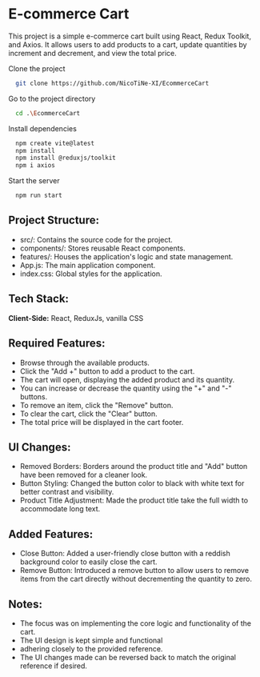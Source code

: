 # E-commerce Cart

This project is a simple e-commerce cart built using React, Redux Toolkit, and Axios.
It allows users to add products to a cart, update quantities by increment and decrement, and view the total price.

Clone the project

```bash
  git clone https://github.com/NicoTiNe-XI/EcommerceCart
```

Go to the project directory

```bash
  cd .\EcommerceCart
```

Install dependencies

```bash
  npm create vite@latest
  npm install
  npm install @reduxjs/toolkit
  npm i axios
```

Start the server

```bash
  npm run start
```

## Project Structure:

- src/: Contains the source code for the project.
- components/: Stores reusable React components.
- features/: Houses the application's logic and state management.
- App.js: The main application component.
- index.css: Global styles for the application.

## Tech Stack:

**Client-Side:** React, ReduxJs, vanilla CSS

## Required Features:

- Browse through the available products.
- Click the "Add +" button to add a product to the cart.
- The cart will open, displaying the added product and its quantity.
- You can increase or decrease the quantity using the "+" and "-" buttons.
- To remove an item, click the "Remove" button.
- To clear the cart, click the "Clear" button.
- The total price will be displayed in the cart footer.

## UI Changes:

- Removed Borders: Borders around the product title and "Add" button have been removed for a cleaner look.
- Button Styling: Changed the button color to black with white text for better contrast and visibility.
- Product Title Adjustment: Made the product title take the full width to accommodate long text.

## Added Features:

- Close Button: Added a user-friendly close button with a reddish background color to easily close the cart.
- Remove Button: Introduced a remove button to allow users to remove items from the cart directly without decrementing the quantity to zero.

## Notes:

- The focus was on implementing the core logic and functionality of the cart.
- The UI design is kept simple and functional
- adhering closely to the provided reference.
- The UI changes made can be reversed back to match the original reference if desired.
